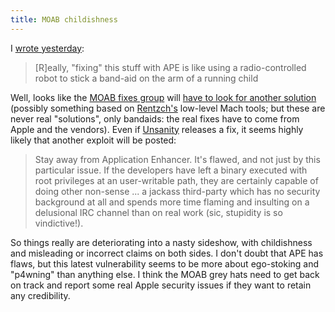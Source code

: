 ```yaml
---
title: MOAB childishness
---
```


I [wrote yesterday](http://www.wincent.com/a/about/wincent/weblog/archives/2007/01/month_of_apple_1.php):

> \[R\]eally, "fixing" this stuff with APE is like using a radio-controlled robot to stick a band-aid on the arm of a running child

Well, looks like the [MOAB fixes group](http://groups.google.com/group/moabfixes) will [have to look for another solution](http://projects.info-pull.com/moab/MOAB-08-01-2007.html) (possibly something based on [Rentzch's](http://rentzsch.com/) low-level Mach tools; but these are never real "solutions", only bandaids: the real fixes have to come from Apple and the vendors). Even if [Unsanity](http://unsanity.org/) releases a fix, it seems highly likely that another exploit will be posted:

> Stay away from Application Enhancer. It's flawed, and not just by this particular issue. If the developers have left a binary executed with root privileges at an user-writable path, they are certainly capable of doing other non-sense ... a jackass third-party which has no security background at all and spends more time flaming and insulting on a delusional IRC channel than on real work (sic, stupidity is so vindictive!).

So things really are deteriorating into a nasty sideshow, with childishness and misleading or incorrect claims on both sides. I don't doubt that APE has flaws, but this latest vulnerability seems to be more about ego-stoking and "p4wning" than anything else. I think the MOAB grey hats need to get back on track and report some real Apple security issues if they want to retain any credibility.
